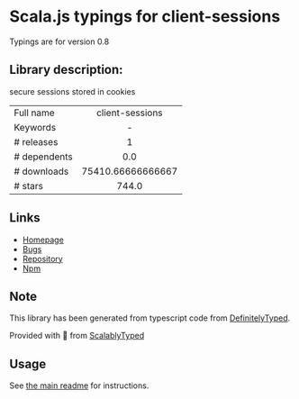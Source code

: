 
# Scala.js typings for client-sessions

Typings are for version 0.8

## Library description:
secure sessions stored in cookies

|                    |                 |
| ------------------ | :-------------: |
| Full name          | client-sessions |
| Keywords           | - |
| # releases         | 1 |
| # dependents       | 0.0 |
| # downloads        | 75410.66666666667 |
| # stars            | 744.0 |

## Links
- [Homepage](https://github.com/mozilla/node-client-sessions#readme)
- [Bugs](https://github.com/mozilla/node-client-sessions/issues)
- [Repository](https://github.com/mozilla/node-client-sessions)
- [Npm](https://www.npmjs.com/package/client-sessions)
    


## Note
This library has been generated from typescript code from [DefinitelyTyped](https://definitelytyped.org).

Provided with :purple_heart: from [ScalablyTyped](https://github.com/oyvindberg/ScalablyTyped)

## Usage
See [the main readme](../../readme.md) for instructions.


